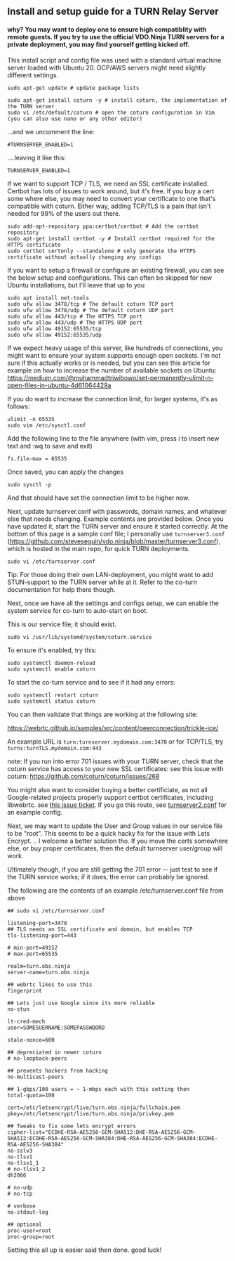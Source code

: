 ## Install and setup guide for a TURN Relay Server

#### why? You may want to deploy one to ensure high compatiblity with remote guests. If you try to use the official VDO.Ninja TURN servers for a private deployment, you may find yourself getting kicked off.

This install script and config file was used with a standard virtual machine server loaded with Ubuntu 20.  GCP/AWS servers might need slightly different settings.

```
sudo apt-get update # update package lists
 
sudo apt-get install coturn -y # install coturn, the implementation of the TURN server
sudo vi /etc/default/coturn # open the coturn configuration in Vim (you can also use nano or any other editor)
```
...and we uncomment the line:
```
#TURNSERVER_ENABLED=1
```
….leaving it like this:
```
TURNSERVER_ENABLED=1
```
If we want to support TCP / TLS, we need an SSL certificate installed. Certbot has lots of issues to work around, but it's free. If you buy a cert some where else, you may need to convert your certificate to one that's compatible with coturn. Either way, adding TCP/TLS is a pain that isn't needed for 99% of the users out there.
```
sudo add-apt-repository ppa:certbot/certbot # Add the certbot repository
sudo apt-get install certbot -y # Install certbot required for the HTTPS certificate
sudo certbot certonly --standalone # only generate the HTTPS certificate without actually changing any configs
```
If you want to setup a firewall or configure an existing firewall, you can see the below setup and configurations.  This can often be skipped for new Ubuntu installations, but I'll leave that up to you
```
sudo apt install net-tools
sudo ufw allow 3478/tcp # The default coturn TCP port
sudo ufw allow 3478/udp # The default coturn UDP port
sudo ufw allow 443/tcp # The HTTPS TCP port
sudo ufw allow 443/udp # The HTTPS UDP port
sudo ufw allow 49152:65535/tcp
sudo ufw allow 49152:65535/udp
```
If we expect heavy usage of this server, like hundreds of connections, you might want to ensure your system supports enough open sockets. I'm not sure if this actually works or is needed, but you can see this article for example on how to increase the number of available sockets on Ubuntu: https://medium.com/@muhammadtriwibowo/set-permanently-ulimit-n-open-files-in-ubuntu-4d61064429a 

If you do want to increase the connection limit, for larger systems, it's as follows:
```
ulimit -n 65535
sudo vim /etc/sysctl.conf
```
Add the following line to the file anywhere (with vim, press i to insert new text and :wq to save and exit)
```
fs.file-max = 65535
```
Once saved, you can apply the changes
```
sudo sysctl -p
```
And that should have set the connection limit to be higher now.

Next, update turnserver.conf with passwords, domain names, and whatever else that needs changing.  Example contents are provided below.  Once you have updated it, start the TURN server and ensure it started correctly.  At the bottom of this page is a sample conf file; I personally use `turnserver3.conf` (https://github.com/steveseguin/vdo.ninja/blob/master/turnserver3.conf), which is hosted in the main repo, for quick TURN deployments.

```
sudo vi /etc/turnserver.conf
```
Tip: For those doing their own LAN-deployment, you might want to add STUN-support to the TURN server while at it. Refer to the co-turn documentation for help there though.

Next, once we have all the settings and configs setup, we can enable the system service for co-turn to auto-start on boot.

This is our service file; it should exist.
```
sudo vi /usr/lib/systemd/system/coturn.service
```
To ensure it's enabled, try this:
```
sudo systemctl daemon-reload
sudo systemctl enable coturn
```

To start the co-turn service and to see if it had any errors:
```
sudo systemctl restart coturn
sudo systemctl status coturn
```
You can then validate that things are working at the following site:

https://webrtc.github.io/samples/src/content/peerconnection/trickle-ice/

An example URL is `turn:turnserver.mydomain.com:3478`
or for TCP/TLS, try `turns:turnTLS.mydomain.com:443`

note: If you run into error 701 issues with your TURN server, check that the coturn service has access to your new SSL certificates:
see this issue with coturn: https://github.com/coturn/coturn/issues/268

You might also want to consider buying a better certificiate, as not all Google-related projects properly support certbot certificates, including libwebrtc. see [this issue ticket](https://github.com/coturn/coturn/issues/240#issuecomment-648550885).  If you go this route, see [turnserver2.conf](https://github.com/steveseguin/vdo.ninja/blob/master/turnserver2.conf) for an example config.

Next, we may want to update the User and Group values in our service file to be "root". This seems to be a quick hacky fix for the issue with Lets Encrypt. ..  I welcome a better solution tho.  If you move the certs somewhere else, or buy proper certificates, then the default turnserver user/group will work.

Ultimately though, if you are still getting the 701 error -- just test to see if the TURN service works; if it does, the error can probably be ignored.


The following are the contents of an example /etc/turnserver.conf file from above
```
## sudo vi /etc/turnserver.conf

listening-port=3478
## TLS needs an SSL certificate and domain, but enables TCP
tls-listening-port=443

# min-port=49152
# max-port=65535

realm=turn.obs.ninja
server-name=turn.obs.ninja

## webrtc likes to use this
fingerprint

## Lets just use Google since its more reliable
no-stun

lt-cred-mech
user=SOMESUERNAME:SOMEPASSWQORD

stale-nonce=600

## depreciated in newer coturn
# no-loopback-peers

## prevents hackers from hacking
no-multicast-peers

## 1-gbps/100 users = ~ 1-mbps each with this setting then
total-quota=100

cert=/etc/letsencrypt/live/turn.obs.ninja/fullchain.pem
pkey=/etc/letsencrypt/live/turn.obs.ninja/privkey.pem

## Tweaks to fix some lets encrypt errors
cipher-list="ECDHE-RSA-AES256-GCM-SHA512:DHE-RSA-AES256-GCM-SHA512:ECDHE-RSA-AES256-GCM-SHA384:DHE-RSA-AES256-GCM-SHA384:ECDHE-RSA-AES256-SHA384"
no-sslv3
no-tlsv1
no-tlsv1_1
# no-tlsv1_2
dh2066

# no-udp
# no-tcp

# verbose
no-stdout-log

## optional
proc-user=root
proc-group=root

```

Setting this all up is easier said then done. good luck!
